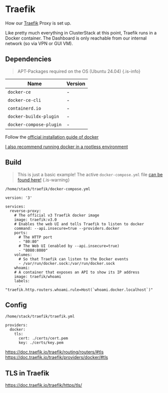 # Traefik
How our [Traefik](https://doc.traefik.io/traefik/) Proxy is set up.

Like pretty much everything in ClusterStack at this point, Traefik runs in a Docker container.
The Dashboard is only reachable from our internal network (so via VPN or GUI VM).

## Dependencies

> APT-Packages required on the OS (Ubuntu 24.04)
{.is-info}

|Name |Version |
|-|-|
|`docker-ce`| - |
|`docker-ce-cli`| - |
|`containerd.io`| - |
|`docker-buildx-plugin`| - |
|`docker-compose-plugin`| - |

Follow the [official installation guide of docker](https://docs.docker.com/engine/install/ubuntu/)

[I also recommend running docker in a rootless environment](https://docs.docker.com/engine/install/linux-postinstall/)
## Build
>This is just a basic example! The active `docker-compose.yml` file [can be found here!](https://github.com/ClusterStack-Project/docker)
{.is-warning}

`/home/stack/traefik/docker-compose.yml`
```
version: '3'

services:
  reverse-proxy:
    # The official v3 Traefik docker image
    image: traefik:v3.0
    # Enables the web UI and tells Traefik to listen to docker
    command: --api.insecure=true --providers.docker
    ports:
      # The HTTP port
      - "80:80"
      # The Web UI (enabled by --api.insecure=true)
      - "8080:8080"
    volumes:
      # So that Traefik can listen to the Docker events
      - /var/run/docker.sock:/var/run/docker.sock
	whoami:
    # A container that exposes an API to show its IP address
    image: traefik/whoami
    labels:
      - "traefik.http.routers.whoami.rule=Host(`whoami.docker.localhost`)"
```

## Config
`/home/stack/traefik/traefik.yml`
```
providers:
  docker:
    tls:
      cert: ./certs/cert.pem
      key: ./certs/key.pem
```
<https://doc.traefik.io/traefik/routing/routers/#tls>  
<https://doc.traefik.io/traefik/providers/docker/#tls>

## TLS in Traefik
<https://doc.traefik.io/traefik/https/tls/>